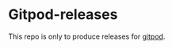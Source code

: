 # Gitpod-releases

This repo is only to produce releases for [gitpod](https://github.com/cmcc-ict/gitpod).

